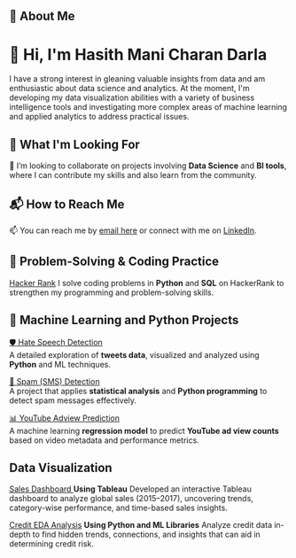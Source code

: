 ## 🌟 About Me
# 👋 Hi, I'm Hasith Mani Charan Darla
I have a strong interest in gleaning valuable insights from data and am enthusiastic about data science and analytics.  At the moment, I'm developing my data visualization abilities with a variety of business intelligence tools and investigating more complex areas of machine learning and applied analytics to address practical issues.

## 🚀 What I'm Looking For
💞️ I’m looking to collaborate on projects involving **Data Science** and **BI tools**, where I can contribute my skills and also learn from the community.
  
## 📬 How to Reach Me
📫 You can reach me by [email here](hasithdarla@gmail.com) or connect with me on [LinkedIn](https://www.linkedin.com/in/hasith-mani-charan-darla/).
  
## 🔗 Problem-Solving & Coding Practice
[Hacker Rank](https://www.hackerrank.com/profile/hasithdarla)
I solve coding problems in **Python** and **SQL** on HackerRank to strengthen my programming and problem-solving skills.  

## 🚀 Machine Learning and Python Projects  
[🛡️ Hate Speech Detection](https://github.com/Hasith1974/Hate-Speech-Detection.git)  
A detailed exploration of **tweets data**, visualized and analyzed using **Python** and ML techniques.  

[📩 Spam (SMS) Detection](https://github.com/Hasith1974/Spam-detection.git)  
A project that applies **statistical analysis** and **Python programming** to detect spam messages effectively.  

[📊 YouTube Adview Prediction](https://github.com/Hasith1974/YouTubeAdview_Prediction.git)  
A machine learning **regression model** to predict **YouTube ad view counts** based on video metadata and performance metrics.  

## Data Visualization
[Sales Dashboard ](https://github.com/Hasith1974/Sales-Dashboard.git) **Using Tableau**
Developed an interactive Tableau dashboard to analyze global sales (2015–2017), uncovering trends, category-wise performance, and time-based sales insights.

[Credit EDA Analysis](https://github.com/Hasith1974/Credit_EDA_Project.git) **Using Python and ML Libraries**
Analyze credit data in-depth to find hidden trends, connections, and insights that can aid in determining credit risk.
 
<!---
This is a ✨ special ✨ repository because its `README.md` (this file) appears on your GitHub profile.
You can click the Preview link to take a look at your changes.
--->
